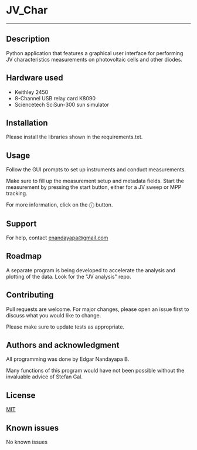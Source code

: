 # JV_Char
___

## Description
Python application that features a graphical user interface for performing JV characteristics measurements on photovoltaic cells and other diodes.

## Hardware used
- Keithley 2450
- 8-Channel USB relay card K8090
- Sciencetech SciSun-300 sun simulator

## Installation
Please install the libraries shown in the requirements.txt.


## Usage
Follow the GUI prompts to set up instruments and conduct measurements.

Make sure to fill up the measurement setup and metadata fields. Start the measurement by pressing the start button, either for a JV sweep or MPP tracking.

For more information, click on the &#9432; button.

## Support
For help, contact enandayapa@gmail.com

## Roadmap
A separate program is being developed to accelerate the analysis and plotting of the data. Look for the "JV analysis" repo.

## Contributing
Pull requests are welcome. For major changes, please open an issue first to discuss what you would like to change.

Please make sure to update tests as appropriate.

## Authors and acknowledgment
All programming was done by Edgar Nandayapa B.

Many functions of this program would have not been possible without the invaluable advice of Stefan Gal.

## License
[MIT](https://choosealicense.com/licenses/mit/)

## Known issues
No known issues
